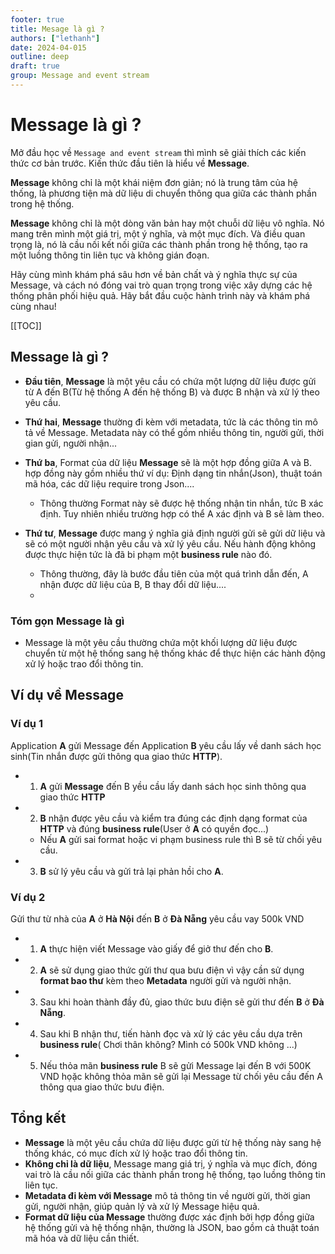 ```yaml
---
footer: true
title: Mesage là gì ?
authors: ["lethanh"]
date: 2024-04-015
outline: deep
draft: true
group: Message and event stream
---
```

# Message là gì ?

Mở đầu học về `Message and event stream` thì mình sẽ giải thích các kiến thức cơ bản trước. Kiến thức đầu tiên là hiểu về **Message**.

**Message** không chỉ là một khái niệm đơn giản; nó là trung tâm của hệ thống, là phương tiện mà dữ liệu di chuyển thông qua giữa các thành phần trong hệ thống.

**Message** không chỉ là một dòng văn bản hay một chuỗi dữ liệu vô nghĩa. Nó mang trên mình một giá trị, một ý nghĩa, và một mục đích. Và điều quan trọng là, nó là cầu nối kết nối giữa các thành phần trong hệ thống, tạo ra một luồng thông tin liên tục và không gián đoạn.

Hãy cùng mình khám phá sâu hơn về bản chất và ý nghĩa thực sự của Message, và cách nó đóng vai trò quan trọng trong việc xây dựng các hệ thống phân phối hiệu quả. Hãy bắt đầu cuộc hành trình này và khám phá cùng nhau!

[[TOC]]

## Message là gì ?
- **Đầu tiên**, **Message** là một yêu cầu có chứa một lượng dữ liệu được gửi từ A đến B(Từ hệ thống A đến hệ thống B) và được B nhận và xử lý theo yêu cầu.

- **Thứ hai**, **Message** thường đi kèm với metadata, tức là các thông tin mô tả về Message. Metadata này có thể gồm nhiều thông tin, người gửi, thời gian gửi, người nhận...

- **Thứ ba**, Format của dữ liệu **Message** sẽ là một hợp đồng giữa A và B. hợp đồng này gồm nhiều thứ ví dụ: Định dạng tin nhắn(Json), thuật toán mã hóa, các dữ liệu require trong Json....
  - Thông thường Format này sẽ được hệ thống nhận tin nhắn, tức B xác định. Tuy nhiên nhiều trường hợp có thể A xác định và B sẽ làm theo.

- **Thứ tư**, **Message** được mang ý nghĩa giả định người gửi sẽ gửi dữ liệu và sẽ có một người nhận yêu cầu và xử lý yêu cầu. Nếu hành động không được thực hiện tức là đã bi phạm một **business rule** nào đó.
  - Thông thường, đây là bước đầu tiên của một quá trình dẫn đến, A nhận được dữ liệu của B, B thay đổi dữ liệu....
  - 
### **Tóm gọn Message là gì**
- Message là một yêu cầu thường chứa một khối lượng dữ liệu được chuyển từ một hệ thống sang hệ thống khác để thực hiện các hành động xử lý hoặc trao đổi thông tin. 

## Ví dụ về Message
### **Ví dụ 1**
Application **A** gửi Message đến Application **B** yêu cầu lấy về danh sách học sinh(Tin nhắn được gửi thông qua giao thức **HTTP**).
  - 1. **A** gửi **Message** đến B yều cầu lấy danh sách học sinh thông qua giao thức **HTTP**
  - 2. **B** nhận được yêu cầu và kiểm tra đúng các định dạng format của **HTTP** và đúng **business rule**(User ở **A** có quyền đọc...)
    - Nếu **A** gửi sai format hoặc vi phạm business rule thì B sẽ từ chối yêu cầu.
  - 3. **B** sử lý yêu cầu và gửi trả lại phản hồi cho **A**.

### **Ví dụ 2**
Gửi thư từ nhà của **A** ở **Hà Nội** đến **B** ở **Đà Nẵng** yêu cầu vay 500k VND
  - 1. **A** thực hiện viết Message vào giấy để giở thư đến cho **B**.
  - 2. **A** sẽ sử dụng giao thức gửi thư qua bưu điện vì vậy cần sử dụng **format bao thư** kèm theo **Metadata** người gửi và người nhận.
  - 3. Sau khi hoàn thành đầy đủ, giao thức bưu điện sẽ gửi thư đến **B** ở **Đà Nẵng**.
  - 4. Sau khi B nhận thư, tiến hành đọc và xử lý các yêu cầu dựa trên **business rule**( Chơi thân không? Mình có 500k VND không ...)
  - 5. Nếu thỏa mãn **business rule** B sẽ gửi Message lại đến B với 500K VND họặc không thỏa mãn sẽ gửi lại Message từ chối yêu cầu đến A thông qua giao thức bưu điện.

## Tổng kết
- **Message** là một yêu cầu chứa dữ liệu được gửi từ hệ thống này sang hệ thống khác, có mục đích xử lý hoặc trao đổi thông tin.
- **Không chỉ là dữ liệu**, Message mang giá trị, ý nghĩa và mục đích, đóng vai trò là cầu nối giữa các thành phần trong hệ thống, tạo luồng thông tin liên tục.
- **Metadata đi kèm với Message** mô tả thông tin về người gửi, thời gian gửi, người nhận, giúp quản lý và xử lý Message hiệu quả.
- **Format dữ liệu của Message** thường được xác định bởi hợp đồng giữa hệ thống gửi và hệ thống nhận, thường là JSON, bao gồm cả thuật toán mã hóa và dữ liệu cần thiết.
